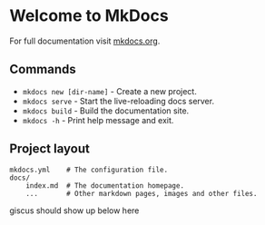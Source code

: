 <!-- 
  Script for letting the user switch.
  Commented out so we can try the 'prefers-color-scheme' setting
  to follow the user's browser preference instead

<div class="mdx-switch" style="text-align: right"> 
        <button data-md-color-scheme="default">default</button>
        <button data-md-color-scheme="slate">slate</button>
        <button data-md-color-scheme="indigo">indigo</button>
 </div>

<script>
  var buttons = document.querySelectorAll("button[data-md-color-scheme]")
  buttons.forEach(function(button) {
    button.addEventListener("click", function() {
      var attr = this.getAttribute("data-md-color-scheme")
      document.body.setAttribute("data-md-color-scheme", attr)
      var name = document.querySelector("#__code_1 code span.l")
      name.textContent = attr
    })
  })
</script> -->

<script>
// import * as DarkModeToggle from 'dark-mode-toggle.mjs';

// const toggle = document.querySelector('dark-mode-toggle');
// const nav_element = document.body;

// // Set or remove the `dark` class the first time.
// toggle.mode === 'dark'
//   ? body.classList.add('dark')
//   : body.classList.remove('dark');

// // Listen for toggle changes (which includes `prefers-color-scheme` changes)
// // and toggle the `dark` class accordingly.
// toggle.addEventListener('colorschemechange', () => {
//   body.classList.toggle('dark', toggle.mode === 'dark');
// });  

</script>

# Welcome to MkDocs

For full documentation visit [mkdocs.org](https://www.mkdocs.org).

## Commands

* `mkdocs new [dir-name]` - Create a new project.
* `mkdocs serve` - Start the live-reloading docs server.
* `mkdocs build` - Build the documentation site.
* `mkdocs -h` - Print help message and exit.

## Project layout

    mkdocs.yml    # The configuration file.
    docs/
        index.md  # The documentation homepage.
        ...       # Other markdown pages, images and other files.

giscus should show up below here

<script src="https://giscus.app/client.js"
        data-repo="arxiv/discussion"
        data-repo-id="R_kgDOHzoccw"
        data-category-id="DIC_kwDOHzocc84CQwr5"
        data-mapping="pathname"
        data-strict="0"
        data-reactions-enabled="1"
        data-emit-metadata="0"
        data-input-position="bottom"
        data-theme="https://arxiv.github.io/discussion/docs/arxiv-giscus-theme.css"
        data-lang="en"
        crossorigin="anonymous"
        async>

</script>

<script>

  // code to make giscus theme track light or dark

  function getGiscusTheme() {
    const quartoTheme = localStorage.getItem("quarto-color-scheme");
    const giscusTheme = quartoTheme === "alternate" ? "dark" : "light";
    return giscusTheme;
  }

  function setGiscusTheme() {
    function sendMessage(message) {
      const iframe = document.querySelector('iframe.giscus-frame');
      if (!iframe) return;
      iframe.contentWindow.postMessage({ giscus: message }, 'https://giscus.app');
    }
    sendMessage({
      setConfig: {
        theme: getGiscusTheme(),
      },
    });
  }

  function find_md_color() {
    // Get a document element we know shoud exist in the material theme
    main = document.getElementsByClassName('md-main')[0];
    color = window.getComputedStyle(main).getPropertyValue('--md-typeset-color');
    return color;
  }

  function is_dark(color) {
    const r = color >>> 16 & 0xff;  // 0x12
    const g = color >>> 8 & 0xff;   // 0x34
    const b = color & 0xff;         // 0x56
    // if the text is light, the theme must be dark
    if (r < 0x80 && g < 0x80 & b < 0x80) { return 1 }
  }

  function set_giscus_theme() {
    // this might fail from calling it before things are ready,
    // let's not spam the console
    try {
      color = find_md_color()
      if (is_dark(color)) setGiscusTheme('dark')
      else setGiscusTheme('light')
    }
    finally {};
  }

  // In the onreadystatechange of the parent document, set up the onreadystate
  // listener for the contained frame!
  document.onreadystatechange = () => {
    if (document.readyState === "complete") {
      ifrm = document.querySelector('iframe.giscus-frame');
      ifrm.onload = () => {
        if (iframe.readyState === "complete") {
          alert("Ready state complete");
          set_giscus_theme();
        }
      };
      // just in case it's ready now ... 
      set_giscus_theme();
    }
  };
  


  const darkThemeMq = window.matchMedia("(prefers-color-scheme: dark)");
  darkThemeMq.addListener(e => {
    // tracking the system theme was problematic, as the material theme doesn't
    // seem to always match it. So we just try to match whether material is light or dark.
    set_discus_theme();
    // if (e.matches) {
    //   // Theme set to dark.
    //   setGiscusTheme('dark')
    // } else {
    //     setGiscusTheme('light')
    //   }
  });

</script>


<!--
  The above, with the data-theme still present:

 <script src="https://giscus.app/client.js"
        data-repo="arxiv/discussion/docs"
        data-repo-id="R_kgDOHzoccw"
        data-category-id="DIC_kwDOHzocc84CQwr5"
        data-mapping="pathname"
        data-strict="0"
        data-reactions-enabled="1"
        data-emit-metadata="0"
        data-input-position="bottom"
        data-theme="https://arxiv.github.io/discussion/docs/arxiv-giscus-theme.css"
        data-lang="en"
        crossorigin="anonymous"
        async>

</script> -->